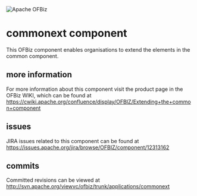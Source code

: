 <img src="http://ofbiz.apache.org/images/OFBiz-logo.png" alt="Apache OFBiz" />

# commonext component
This OFBiz component enables organisations to extend the elements in the common component.

## more information
For more information about this component visit the product page in the OFBiz WIKI, 
which can be found at https://cwiki.apache.org/confluence/display/OFBIZ/Extending+the+common+component

## issues
JIRA issues related to this component can be found at https://issues.apache.org/jira/browse/OFBIZ/component/12313162

## commits
Committed revisions can be viewed at http://svn.apache.org/viewvc/ofbiz/trunk/applications/commonext